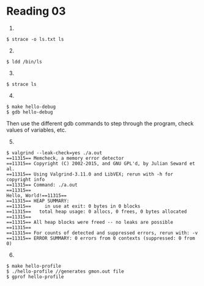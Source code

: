 Reading 03
==========

1.

    $ strace -o ls.txt ls
    
2.

    $ ldd /bin/ls
    
3.

    $ strace ls
    
4.

    $ make hello-debug
    $ gdb hello-debug
    
Then use the different gdb commands to step through the program, check 
values of variables, etc.

5.

    $ valgrind --leak-check=yes ./a.out
    ==11315== Memcheck, a memory error detector
    ==11315== Copyright (C) 2002-2015, and GNU GPL'd, by Julian Seward et al.
    ==11315== Using Valgrind-3.11.0 and LibVEX; rerun with -h for copyright info
    ==11315== Command: ./a.out
    ==11315== 
    Hello, World!==11315== 
    ==11315== HEAP SUMMARY:
    ==11315==     in use at exit: 0 bytes in 0 blocks
    ==11315==   total heap usage: 0 allocs, 0 frees, 0 bytes allocated
    ==11315== 
    ==11315== All heap blocks were freed -- no leaks are possible
    ==11315== 
    ==11315== For counts of detected and suppressed errors, rerun with: -v
    ==11315== ERROR SUMMARY: 0 errors from 0 contexts (suppressed: 0 from 0)
    
6.

    $ make hello-profile
    $ ./hello-profile //generates gmon.out file
    $ gprof hello-profile